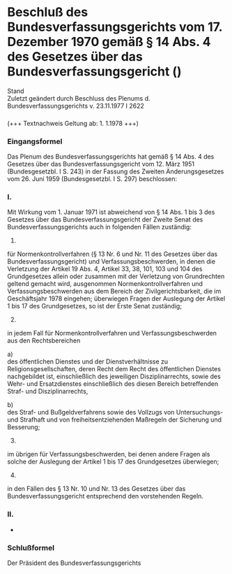 Beschluß des Bundesverfassungsgerichts vom 17. Dezember 1970 gemäß § 14 Abs. 4 des Gesetzes über das Bundesverfassungsgericht ()
================================================================================================================================

Stand  
Zuletzt geändert durch Beschluss des Plenums d. Bundesverfassungsgerichts v. 23.11.1977 I 2622

### 

(+++ Textnachweis Geltung ab: 1. 1.1978 +++)

### Eingangsformel

Das Plenum des Bundesverfassungsgerichts hat gemäß § 14 Abs. 4 des Gesetzes über das Bundesverfassungsgericht vom 12. März 1951 (Bundesgesetzbl. I S. 243) in der Fassung des Zweiten Änderungsgesetzes vom 26. Juni 1959 (Bundesgesetzbl. I S. 297) beschlossen:

### I.

Mit Wirkung vom 1. Januar 1971 ist abweichend von § 14 Abs. 1 bis 3 des Gesetzes über das Bundesverfassungsgericht der Zweite Senat des Bundesverfassungsgerichts auch in folgenden Fällen zuständig:

1.  
für Normenkontrollverfahren (§ 13 Nr. 6 und Nr. 11 des Gesetzes über das Bundesverfassungsgericht) und Verfassungsbeschwerden, in denen die Verletzung der Artikel 19 Abs. 4, Artikel 33, 38, 101, 103 und 104 des Grundgesetzes allein oder zusammen mit der Verletzung von Grundrechten geltend gemacht wird, ausgenommen Normenkontrollverfahren und Verfassungsbeschwerden aus dem Bereich der Zivilgerichtsbarkeit, die im Geschäftsjahr 1978 eingehen; überwiegen Fragen der Auslegung der Artikel 1 bis 17 des Grundgesetzes, so ist der Erste Senat zuständig;

2.  
in jedem Fall für Normenkontrollverfahren und Verfassungsbeschwerden aus den Rechtsbereichen

a)  
des öffentlichen Dienstes und der Dienstverhältnisse zu Religionsgesellschaften, deren Recht dem Recht des öffentlichen Dienstes nachgebildet ist, einschließlich des jeweiligen Disziplinarrechts, sowie des Wehr- und Ersatzdienstes einschließlich des diesen Bereich betreffenden Straf- und Disziplinarrechts,

b)  
des Straf- und Bußgeldverfahrens sowie des Vollzugs von Untersuchungs- und Strafhaft und von freiheitsentziehenden Maßregeln der Sicherung und Besserung;

3.  
im übrigen für Verfassungsbeschwerden, bei denen andere Fragen als solche der Auslegung der Artikel 1 bis 17 des Grundgesetzes überwiegen;

4.  
in den Fällen des § 13 Nr. 10 und Nr. 13 des Gesetzes über das Bundesverfassungsgericht entsprechend den vorstehenden Regeln.

### II.

-

### Schlußformel

Der Präsident des Bundesverfassungsgerichts

